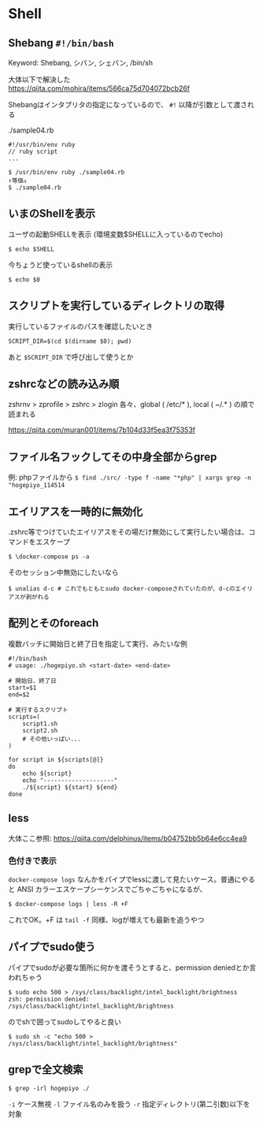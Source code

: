# Shell

## Shebang `#!/bin/bash`

Keyword: Shebang, シバン, シェバン, /bin/sh

大体以下で解決した  
https://qiita.com/mohira/items/566ca75d704072bcb26f

Shebangはインタプリタの指定になっているので、 `#!` 以降が引数として渡される

./sample04.rb

```
#!/usr/bin/env ruby
// ruby script
...
```

```
$ /usr/bin/env ruby ./sample04.rb
↑等価↓
$ ./sample04.rb
```

## いまのShellを表示

ユーザの起動SHELLを表示 (環境変数$SHELLに入っているのでecho)

```
$ echo $SHELL
```

今ちょうど使っているshellの表示

```
$ echo $0
```

## スクリプトを実行しているディレクトリの取得

実行しているファイルのパスを確認したいとき
```
SCRIPT_DIR=$(cd $(dirname $0); pwd)
```
あと `$SCRIPT_DIR` で呼び出して使うとか

## zshrcなどの読み込み順

zshrnv > zprofile > zshrc > zlogin
各々、global ( /etc/* ), local ( ~/.* ) の順で読まれる

https://qiita.com/muran001/items/7b104d33f5ea3f75353f

## ファイル名フックしてその中身全部からgrep

例: phpファイルから
`$ find ./src/ -type f -name "*php" | xargs grep -n "hogepiyo_114514`

## エイリアスを一時的に無効化

.zshrc等でつけていたエイリアスをその場だけ無効にして実行したい場合は、コマンドをエスケープ

```
$ \docker-compose ps -a
```

そのセッション中無効にしたいなら

```
$ unalias d-c # これでもともとsudo docker-composeされていたのが、d-cのエイリアスが剥がれる
```

## 配列とそのforeach

複数バッチに開始日と終了日を指定して実行、みたいな例

```
#!/bin/bash
# usage: ./hogepiyo.sh <start-date> <end-date>

# 開始日、終了日
start=$1
end=$2

# 実行するスクリプト
scripts=(
    script1.sh
    script2.sh
    # その他いっぱい...
)

for script in ${scripts[@]}
do
    echo ${script}
    echo "--------------------" 
    ./${script} ${start} ${end}
done
```

## less

大体ここ参照: https://qiita.com/delphinus/items/b04752bb5b64e6cc4ea9

### 色付きで表示

`docker-compose logs` なんかをパイプでlessに渡して見たいケース。普通にやると ANSI カラーエスケープシーケンスでごちゃごちゃになるが、  
```
$ docker-compose logs | less -R +F
```
これでOK。+F は `tail -f` 同様、logが増えても最新を追うやつ

## パイプでsudo使う

パイプでsudoが必要な箇所に何かを渡そうとすると、permission deniedとか言われちゃう
```
$ sudo echo 500 > /sys/class/backlight/intel_backlight/brightness
zsh: permission denied: /sys/class/backlight/intel_backlight/brightness
```

のでshで囲ってsudoしてやると良い

```
$ sudo sh -c "echo 500 > /sys/class/backlight/intel_backlight/brightness"
```

## grepで全文検索

```
$ grep -irl hogepiyo ./
```
`-i` ケース無視
`-l` ファイル名のみを扱う
`-r` 指定ディレクトリ(第二引数)以下を対象
